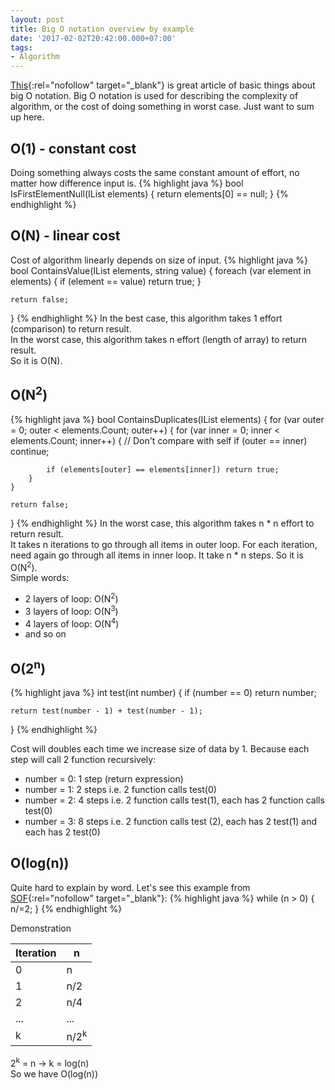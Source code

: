 ```yaml
---
layout: post
title: Big O notation overview by example
date: '2017-02-02T20:42:00.000+07:00'
tags:
- Algorithm
---
```


[This](https://rob-bell.net/2009/06/a-beginners-guide-to-big-o-notation/){:rel="nofollow" target="_blank"} is great article of basic things about
big O notation. Big O notation is used for describing the complexity of algorithm, or the cost of doing something in
worst case. Just want to sum up here.

## O(1) - constant cost
Doing something always costs the same constant amount of effort, no matter how difference input is.
{% highlight java %}
bool IsFirstElementNull(IList<string> elements)
{
    return elements[0] == null;
}
{% endhighlight %}

## O(N) - linear cost
Cost of algorithm linearly depends on size of input.
{% highlight java %}
bool ContainsValue(IList<string> elements, string value)
{
    foreach (var element in elements)
    {
        if (element == value) return true;
    }

    return false;
}
{% endhighlight %}
In the best case, this algorithm takes 1 effort (comparison) to return result.  
In the worst case, this algorithm takes n effort (length of array) to return result.  
So it is O(N).

## O(N<sup>2</sup>)
{% highlight java %}
bool ContainsDuplicates(IList<string> elements)
{
    for (var outer = 0; outer < elements.Count; outer++)
    {
        for (var inner = 0; inner < elements.Count; inner++)
        {
            // Don't compare with self
            if (outer == inner) continue;

            if (elements[outer] == elements[inner]) return true;
        }
    }

    return false;
}
{% endhighlight %}
In the worst case, this algorithm takes n * n effort to return result.  
It takes n iterations to go through all items in outer loop. For each iteration, need again go through all items in
inner loop. It take n * n steps. So it is O(N<sup>2</sup>).  
Simple words:
* 2 layers of loop: O(N<sup>2</sup>)
* 3 layers of loop: O(N<sup>3</sup>)
* 4 layers of loop: O(N<sup>4</sup>)
* and so on

## O(2<sup>n</sup>)
{% highlight java %}
int test(int number)
{
    if (number == 0) return number;

    return test(number - 1) + test(number - 1);
}
{% endhighlight %}

Cost will doubles each time we increase size of data by 1. Because each step will call 2 function recursively:
* number = 0: 1 step (return expression)
* number = 1: 2 steps i.e. 2 function calls test(0)
* number = 2: 4 steps i.e. 2 function calls test(1), each has 2 function calls test(0)
* number = 3: 8 steps i.e. 2 function calls test (2), each has 2 test(1) and each has 2 test(0)

## O(log(n))
Quite hard to explain by word. Let's see this example from [SOF](http://stackoverflow.com/questions/17122807/big-o-ologn-code-example){:rel="nofollow" target="_blank"}:
{% highlight java %}
while (n > 0) {
   n/=2; 
}
{% endhighlight %}

Demonstration

Iteration|n
---|---
0|n
1|n/2
2|n/4
...|...
k|n/2<sup>k</sup>

2<sup>k</sup> = n -> k = log(n)  
So we have O(log(n))